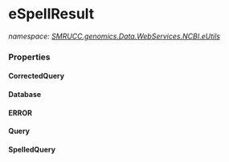 ﻿# eSpellResult
_namespace: [SMRUCC.genomics.Data.WebServices.NCBI.eUtils](./index.md)_






### Properties

#### CorrectedQuery

#### Database

#### ERROR

#### Query

#### SpelledQuery

